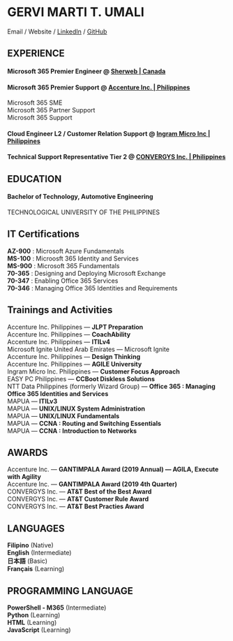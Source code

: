 

# GERVI MARTI T. UMALI
Email / Website / [LinkedIn](https://www.linkedin.com/in/gervimartiumali/) / [GitHub](https://github.com/gervs)

## EXPERIENCE 

#### Microsoft 365 Premier Engineer @ [Sherweb | Canada](https://www.sherweb.com/en-eu/) <br />

#### Microsoft 365 Premier Support @ [Accenture Inc. | Philippines](https://www.accenture.com/ph-en) <br />
Microsoft 365 SME <br />
Microsoft 365 Partner Support <br />
Microsoft 365 Support <br />

#### Cloud Engineer L2 / Customer Relation Support @ [Ingram Micro Inc | Philippines](https://corp.ingrammicro.com/) <br />

#### Technical Support Representative Tier 2 @ [CONVERGYS Inc. | Philippines](https://www.concentrix.com/) <br />

## EDUCATION
#### Bachelor of Technology, Automotive Engineering <br />
TECHNOLOGICAL UNIVERSITY OF THE PHILIPPINES <br />

## IT Certifications 
**AZ-900** : Microsoft Azure Fundamentals <br />
**MS-100** : Microosft 365 Identity and Services <br />
**MS-900** : Microsoft 365 Fundamentals <br />
**70-365** : Designing and Deploying Microsoft Exchange <br />
**70-347** : Enabling Office 365 Services <br />
**70-346** : Managing Office 365 Identities and Requirements <br />

## Trainings and Activities
Accenture Inc. Philippines — **JLPT Preparation** <br />
Accenture Inc. Philippines — **CoachAbility** <br />
Accenture Inc. Philippines — **ITILv4** <br />
Microsoft Ignite United Arab Emirates — Microsoft Ignite <br />
Accenture Inc. Philippines — **Design Thinking** <br />
Accenture Inc. Philippines — **AGILE University** <br />
Ingram Micro Inc. Philippines — **Customer Focus Approach** <br />
EASY PC Philippines — **CCBoot Diskless Solutions**  <br />
NTT Data Philippines (formerly Wizard Group)  — **Office 365 : Managing Office 365 Identities and Services** <br />
MAPUA — **ITILv3** <br />
MAPUA — **UNIX/LINUX System Administration** <br />
MAPUA — **UNIX/LINUX Fundamentals** <br />
MAPUA — **CCNA : Routing and Switching Essentials** <br />
MAPUA — **CCNA : Introduction to Networks** <br />


## AWARDS
Accenture Inc. — **GANTIMPALA Award (2019 Annual) — AGILA, Execute with Agility** <br />
Accenture Inc. — **GANTIMPALA Award (2019 4th Quarter)** <br />
CONVERGYS Inc. — **AT&T Best of the Best Award** <br />
CONVERGYS Inc. — **AT&T Customer Rule Award** <br />
CONVERGYS Inc. — **AT&T Best Practies Award** <br />                                

## LANGUAGES
**Filipino** (Native) <br />
**English** (Intermediate) <br />
**日本語** (Basic) <br />
**Français** (Learning) <br />

## PROGRAMMING LANGUAGE
**PowerShell - M365** (Intermediate) <br />
**Python** (Learning) <br />
**HTML** (Learning) <br />
**JavaScript** (Learning) <br />

